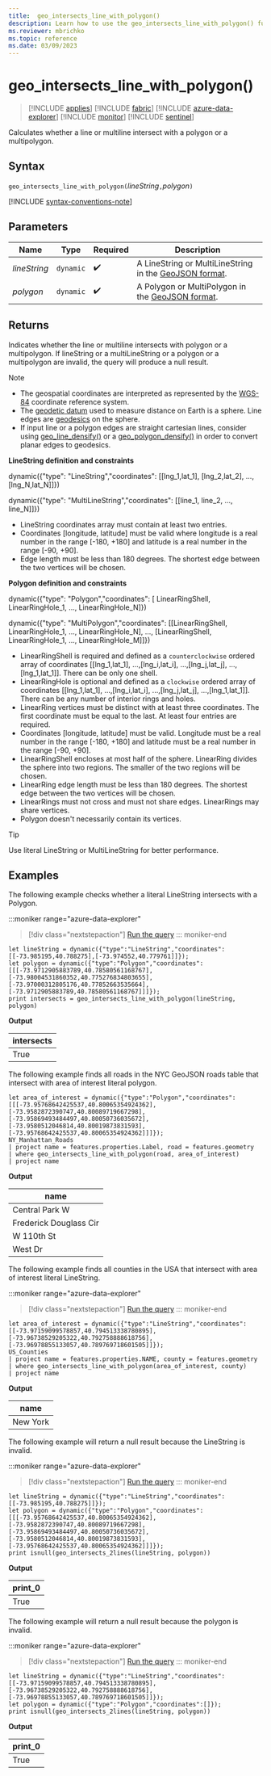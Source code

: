 ```yaml
---
title:  geo_intersects_line_with_polygon()
description: Learn how to use the geo_intersects_line_with_polygon() function to check if a line string or a multiline string intersect with a polygon or a multipolygon.
ms.reviewer: mbrichko
ms.topic: reference
ms.date: 03/09/2023
---
```

# geo_intersects_line_with_polygon()

> [!INCLUDE [applies](../includes/applies-to-version/applies.md)] [!INCLUDE [fabric](../includes/applies-to-version/fabric.md)] [!INCLUDE [azure-data-explorer](../includes/applies-to-version/azure-data-explorer.md)] [!INCLUDE [monitor](../includes/applies-to-version/monitor.md)] [!INCLUDE [sentinel](../includes/applies-to-version/sentinel.md)]

Calculates whether a line or multiline intersect with a polygon or a multipolygon.

## Syntax

`geo_intersects_line_with_polygon(`*lineString*`,`*polygon*`)`

[!INCLUDE [syntax-conventions-note](../includes/syntax-conventions-note.md)]

## Parameters

|Name|Type|Required|Description|
|--|--|--|--|
| *lineString* | `dynamic` |  :heavy_check_mark: | A LineString or MultiLineString in the [GeoJSON format](https://tools.ietf.org/html/rfc7946).|
| *polygon* | `dynamic` |  :heavy_check_mark: | A Polygon or MultiPolygon in the [GeoJSON format](https://tools.ietf.org/html/rfc7946).|

## Returns

Indicates whether the line or multiline intersects with polygon or a multipolygon. If lineString or a multiLineString or a polygon or a multipolygon are invalid, the query will produce a null result.

> [!NOTE]
>
> * The geospatial coordinates are interpreted as represented by the [WGS-84](https://earth-info.nga.mil/index.php?dir=wgs84&action=wgs84) coordinate reference system.
> * The [geodetic datum](https://en.wikipedia.org/wiki/Geodetic_datum) used to measure distance on Earth is a sphere. Line edges are [geodesics](https://en.wikipedia.org/wiki/Geodesic) on the sphere.
> * If input line or a polygon edges are straight cartesian lines, consider using [geo_line_densify()](geo-line-densify-function.md) or a [geo_polygon_densify()](geo-polygon-densify-function.md) in order to convert planar edges to geodesics.

**LineString definition and constraints**

dynamic({"type": "LineString","coordinates": [[lng_1,lat_1], [lng_2,lat_2], ..., [lng_N,lat_N]]})

dynamic({"type": "MultiLineString","coordinates": [[line_1, line_2, ..., line_N]]})

* LineString coordinates array must contain at least two entries.
* Coordinates [longitude, latitude] must be valid where longitude is a real number in the range [-180, +180] and latitude is a real number in the range [-90, +90].
* Edge length must be less than 180 degrees. The shortest edge between the two vertices will be chosen.

**Polygon definition and constraints**

dynamic({"type": "Polygon","coordinates": [ LinearRingShell, LinearRingHole_1, ..., LinearRingHole_N]})

dynamic({"type": "MultiPolygon","coordinates": [[LinearRingShell, LinearRingHole_1, ..., LinearRingHole_N], ..., [LinearRingShell, LinearRingHole_1, ..., LinearRingHole_M]]})

* LinearRingShell is required and defined as a `counterclockwise` ordered array of coordinates [[lng_1,lat_1], ...,[lng_i,lat_i], ...,[lng_j,lat_j], ...,[lng_1,lat_1]]. There can be only one shell.
* LinearRingHole is optional and defined as a `clockwise` ordered array of coordinates [[lng_1,lat_1], ...,[lng_i,lat_i], ...,[lng_j,lat_j], ...,[lng_1,lat_1]]. There can be any number of interior rings and holes.
* LinearRing vertices must be distinct with at least three coordinates. The first coordinate must be equal to the last. At least four entries are required.
* Coordinates [longitude, latitude] must be valid. Longitude must be a real number in the range [-180, +180] and latitude must be a real number in the range [-90, +90].
* LinearRingShell encloses at most half of the sphere. LinearRing divides the sphere into two regions. The smaller of the two regions will be chosen.
* LinearRing edge length must be less than 180 degrees. The shortest edge between the two vertices will be chosen.
* LinearRings must not cross and must not share edges. LinearRings may share vertices.
* Polygon doesn't necessarily contain its vertices.

> [!TIP]
>
> Use literal LineString or MultiLineString for better performance.

## Examples

The following example checks whether a literal LineString intersects with a Polygon.

:::moniker range="azure-data-explorer"
> [!div class="nextstepaction"]
> <a href="https://dataexplorer.azure.com/clusters/help/databases/Samples?query=H4sIAAAAAAAAA32QzUrEQBCE7z5FmNMuxGX++mdWfAMPgsclhCU7xIGYhGRAgvjujs5mc1A89KW66K+rOh+LLvT+JU6hb4vH4rL057fQ7D5EXEYvjuLpthWlaIZhuoT+HP0sjqfTPZmDY1AOSisPxKwJqjLLZAH0j0yOUFXV5/7hrku4ceiWduj/Yj3n1W/Q9aTSTgKzIXYZCCwBlUImpBXMUlowilGa9QHQhGwsS4OwPSilNEqnC4ow+xg0ogEDiPZm+x+ac42pn1ik8dPsmzincK0f6k2ov0uu30N8ra/5d1vt5drJ/gtbMVZzjwEAAA==" target="_blank">Run the query</a>
::: moniker-end

```kusto
let lineString = dynamic({"type":"LineString","coordinates":[[-73.985195,40.788275],[-73.974552,40.779761]]});
let polygon = dynamic({"type":"Polygon","coordinates":[[[-73.9712905883789,40.78580561168767],[-73.98004531860352,40.775276834803655],[-73.97000312805176,40.77852663535664],[-73.9712905883789,40.78580561168767]]]});
print intersects = geo_intersects_line_with_polygon(lineString, polygon)
```

**Output**

|intersects|
|---|
|True|

The following example finds all roads in the NYC GeoJSON roads table that intersect with area of interest literal polygon.

```kusto
let area_of_interest = dynamic({"type":"Polygon","coordinates":[[[-73.95768642425537,40.80065354924362],[-73.9582872390747,40.80089719667298],[-73.95869493484497,40.80050736035672],[-73.9580512046814,40.80019873831593],[-73.95768642425537,40.80065354924362]]]});
NY_Manhattan_Roads
| project name = features.properties.Label, road = features.geometry
| where geo_intersects_line_with_polygon(road, area_of_interest)
| project name
```

**Output**

|name|
|---|
|Central Park W|
|Frederick Douglass Cir|
|W 110th St|
|West Dr|

The following example finds all counties in the USA that intersect with area of interest literal LineString.

:::moniker range="azure-data-explorer"
> [!div class="nextstepaction"]
> <a href="https://dataexplorer.azure.com/clusters/help/databases/Samples?query=H4sIAAAAAAAAA12QQUvDMBiG7/sVIacNakmbpUkmHkS8qZfhaZQQum9dRpeU9BujqP/dlKrIcnx58vC9bwdIbARrwsE4jxBhQPJA9qO3Z9csPyiOPdANfXEethidb2lGmxDi3nmLMNDNbncnea5lITTTWkilhMzWLJd6LQrOuZKKKS3qbOYqyZUodckEL8uZK6VQ6VWFkqL64/Rkmgzsx6e0TGGhKlYIJur6a3W/eN+ap3Dx6GBYfJI+hhM0SNLtkEocwOIlFcpT3kOcoPzt8fU5I830Z/yPtBDOgHFMlusxrUBSMA8yJONgutTfXB0eTR+6sQ1+ebvar3V1c8g3SxOfMGIBAAA=" target="_blank">Run the query</a>
::: moniker-end

```kusto
let area_of_interest = dynamic({"type":"LineString","coordinates":[[-73.97159099578857,40.794513338780895],[-73.96738529205322,40.792758888618756],[-73.96978855133057,40.789769718601505]]});
US_Counties
| project name = features.properties.NAME, county = features.geometry
| where geo_intersects_line_with_polygon(area_of_interest, county)
| project name
```

**Output**

|name|
|---|
|New York|

The following example will return a null result because the LineString is invalid.

:::moniker range="azure-data-explorer"
> [!div class="nextstepaction"]
> <a href="https://dataexplorer.azure.com/clusters/help/databases/Samples?query=H4sIAAAAAAAAA4WQTWuDQBBA7/0VsicFG/ZjZncmof+gh0KPQUIwiwibVXRzkNL/XoMxHlrocZjHY+YFn7LQRv+ZhjY22Vt2meL52tb5l0hT78VevD+3ohR11w2XNp6TH8X+eHx1ZseEirEEuXNE2mFVfReHlzB7+y5MTRf/kn4sq9/GRYnOkgUNGtG4u5qktGgQWIOxuiofGGly2rB0sFLETrG1TjNtlGVgAwTAK4bSGSsNzuCGSVRagiUFD0oxOUNGIZsn9c9ly/f9nCtl7RhvIeSN707z6IfR12k86XvuMd+il2uoovgBkcn4944BAAA=" target="_blank">Run the query</a>
::: moniker-end

```kusto
let lineString = dynamic({"type":"LineString","coordinates":[[-73.985195,40.788275]]});
let polygon = dynamic({"type":"Polygon","coordinates":[[[-73.95768642425537,40.80065354924362],[-73.9582872390747,40.80089719667298],[-73.95869493484497,40.80050736035672],[-73.9580512046814,40.80019873831593],[-73.95768642425537,40.80065354924362]]]});
print isnull(geo_intersects_2lines(lineString, polygon))
```

**Output**

|print_0|
|---|
|True|

The following example will return a null result because the polygon is invalid.

:::moniker range="azure-data-explorer"
> [!div class="nextstepaction"]
> <a href="https://dataexplorer.azure.com/clusters/help/databases/Samples?query=H4sIAAAAAAAAA21QTWvDMAy971cEnxLIij+qSOroP9hhsGMJpaQmGDw7xO4hjP33OcvWHTbdpPf09PS8zZV3wb7m2YWxOlbXJVze3FC/i7xMVhzE8x0VrRhinK8uXLJN4nA6PaLZMSpgyQxIBNju5Q55D8oYQ0iSGPp243VoCDRrCUbrjacRqFSnCKG783hVWhXktx4xlqGiTiqQ0PcfzdODL8an6Jcxhv9cv2zQH8tfu1P5JlcuhZv39WjjubR2TnbI6azXNFL9m0n7c6ZpPgG+oq1pLQEAAA==" target="_blank">Run the query</a>
::: moniker-end

```kusto
let lineString = dynamic({"type":"LineString","coordinates":[[-73.97159099578857,40.794513338780895],[-73.96738529205322,40.792758888618756],[-73.96978855133057,40.789769718601505]]});
let polygon = dynamic({"type":"Polygon","coordinates":[]});
print isnull(geo_intersects_2lines(lineString, polygon))
```

**Output**

|print_0|
|---|
|True|
